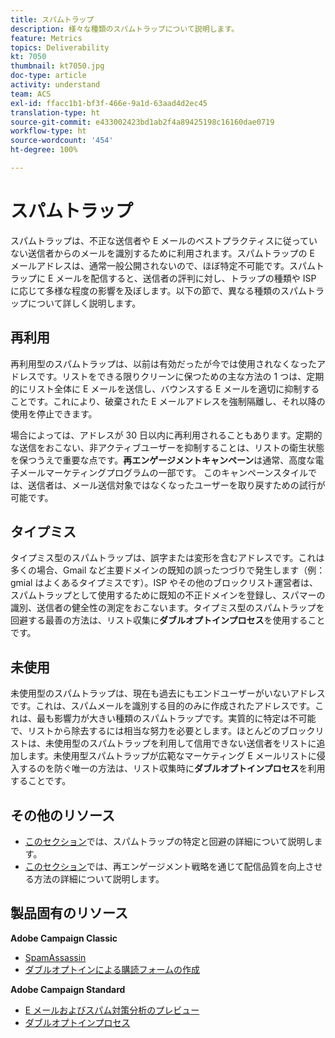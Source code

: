 ```yaml
---
title: スパムトラップ
description: 様々な種類のスパムトラップについて説明します。
feature: Metrics
topics: Deliverability
kt: 7050
thumbnail: kt7050.jpg
doc-type: article
activity: understand
team: ACS
exl-id: ffacc1b1-bf3f-466e-9a1d-63aad4d2ec45
translation-type: ht
source-git-commit: e433002423bd1ab2f4a89425198c16160dae0719
workflow-type: ht
source-wordcount: '454'
ht-degree: 100%

---
```


# スパムトラップ

スパムトラップは、不正な送信者や E メールのベストプラクティスに従っていない送信者からのメールを識別するために利用されます。スパムトラップの E メールアドレスは、通常一般公開されないので、ほぼ特定不可能です。スパムトラップに E メールを配信すると、送信者の評判に対し、トラップの種類や ISP に応じて多様な程度の影響を及ぼします。以下の節で、異なる種類のスパムトラップについて詳しく説明します。

## 再利用

再利用型のスパムトラップは、以前は有効だったが今では使用されなくなったアドレスです。リストをできる限りクリーンに保つための主な方法の 1 つは、定期的にリスト全体に E メールを送信し、バウンスする E メールを適切に抑制することです。これにより、破棄された E メールアドレスを強制隔離し、それ以降の使用を停止できます。

場合によっては、アドレスが 30 日以内に再利用されることもあります。定期的な送信をおこない、非アクティブユーザーを抑制することは、リストの衛生状態を保つうえで重要な点です。**再エンゲージメントキャンペーン**&#x200B;は通常、高度な電子メールマーケティングプログラムの一部です。 このキャンペーンスタイルでは、送信者は、メール送信対象ではなくなったユーザーを取り戻すための試行が可能です。

## タイプミス

タイプミス型のスパムトラップは、誤字または変形を含むアドレスです。これは多くの場合、Gmail など主要ドメインの既知の誤ったつづりで発生します（例：gmial はよくあるタイプミスです）。ISP やその他のブロックリスト運営者は、スパムトラップとして使用するために既知の不正ドメインを登録し、スパマーの識別、送信者の健全性の測定をおこないます。タイプミス型のスパムトラップを回避する最善の方法は、リスト収集に&#x200B;**ダブルオプトインプロセス**&#x200B;を使用することです。

## 未使用

未使用型のスパムトラップは、現在も過去にもエンドユーザーがいないアドレスです。これは、スパムメールを識別する目的のみに作成されたアドレスです。これは、最も影響力が大きい種類のスパムトラップです。実質的に特定は不可能で、リストから除去するには相当な努力を必要とします。ほとんどのブロックリストは、未使用型のスパムトラップを利用して信用できない送信者をリストに追加します。未使用型スパムトラップが広範なマーケティング E メールリストに侵入するのを防ぐ唯一の方法は、リスト収集時に&#x200B;**ダブルオプトインプロセス**&#x200B;を利用することです。

## その他のリソース

* [このセクション](/help/additional-resources/all-about-spam-traps.md)では、スパムトラップの特定と回避の詳細について説明します。
* [このセクション](/help/additional-resources/re-engagement.md)では、再エンゲージメント戦略を通じて配信品質を向上させる方法の詳細について説明します。

## 製品固有のリソース

**Adobe Campaign Classic**

* [SpamAssassin](https://experienceleague.adobe.com/docs/campaign-classic/using/sending-messages/deliverability-management/spamassassin.html?lang=ja#using-spamassassin)
* [ダブルオプトインによる購読フォームの作成](https://experienceleague.adobe.com/docs/campaign-classic/using/designing-content/web-forms/use-cases--web-forms.html?lang=ja#create-a-subscription--form-with-double-opt-in)

**Adobe Campaign Standard**

* [E メールおよびスパム対策分析のプレビュー](https://experienceleague.adobe.com/docs/campaign-standard-learn/tutorials/designing-content/email-designer/preview-your-email.html?lang=ja#designing-content)
* [ダブルオプトインプロセス](https://experienceleague.adobe.com/docs/campaign-standard/using/communication-channels/landing-pages/setting-up-a-double-opt-in-process.html?lang=ja#communication-channels)
